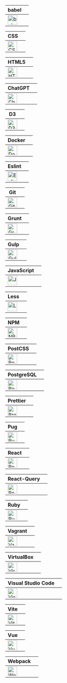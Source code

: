 <table>
<thead>
<tr>
<th>
babel
<th>
</tr>
</thead>
<tbody>
<tr>
<td>
<img src=https://github.com/AndriiKot/___Icons__and__Links___/blob/main/icons/babel.svg alt=babel widht=30 height=30>
<td>
</tr>
</tbody>
</table>
<table>
<thead>
<tr>
<th>
CSS
<th>
</tr>
</thead>
<tbody>
<tr>
<td>
<img src=https://github.com/AndriiKot/___Icons__and__Links___/blob/main/icons/css.svg alt=CSS widht=30 height=30>
<td>
</tr>
</tbody>
</table>
<table>
<thead>
<tr>
<th>
HTML5
<th>
</tr>
</thead>
<tbody>
<tr>
<td>
<img src=https://github.com/AndriiKot/___Icons__and__Links___/blob/main/icons/html.svg alt=HTML5 widht=30 height=30>
<td>
</tr>
</tbody>
</table>
<table>
<thead>
<tr>
<th>
ChatGPT
<th>
</tr>
</thead>
<tbody>
<tr>
<td>
<img src=https://github.com/AndriiKot/___Icons__and__Links___/blob/main/icons/chatgpt.svg alt=ChatGPT widht=30 height=30>
<td>
</tr>
</tbody>
</table>
<table>
<thead>
<tr>
<th>
D3
<th>
</tr>
</thead>
<tbody>
<tr>
<td>
<img src=https://github.com/AndriiKot/___Icons__and__Links___/blob/main/icons/d3.svg alt=D3 widht=30 height=30>
<td>
</tr>
</tbody>
</table>
<table>
<thead>
<tr>
<th>
Docker
<th>
</tr>
</thead>
<tbody>
<tr>
<td>
<img src=https://github.com/AndriiKot/___Icons__and__Links___/blob/main/icons/docker.svg alt=Docker widht=30 height=30>
<td>
</tr>
</tbody>
</table>
<table>
<thead>
<tr>
<th>
Eslint
<th>
</tr>
</thead>
<tbody>
<tr>
<td>
<img src=https://github.com/AndriiKot/___Icons__and__Links___/blob/main/icons/eslint.svg alt=Eslint widht=30 height=30>
<td>
</tr>
</tbody>
</table>
<table>
<thead>
<tr>
<th>
Git
<th>
</tr>
</thead>
<tbody>
<tr>
<td>
<img src=https://github.com/AndriiKot/___Icons__and__Links___/blob/main/icons/git.svg alt=Git widht=30 height=30>
<td>
</tr>
</tbody>
</table>
<table>
<thead>
<tr>
<th>
Grunt
<th>
</tr>
</thead>
<tbody>
<tr>
<td>
<img src=https://github.com/AndriiKot/___Icons__and__Links___/blob/main/icons/grunt.svg alt=Grunt widht=30 height=30>
<td>
</tr>
</tbody>
</table>
<table>
<thead>
<tr>
<th>
Gulp
<th>
</tr>
</thead>
<tbody>
<tr>
<td>
<img src=https://github.com/AndriiKot/___Icons__and__Links___/blob/main/icons/gulp.svg alt=Gulp widht=30 height=30>
<td>
</tr>
</tbody>
</table>
<table>
<thead>
<tr>
<th>
JavaScript
<th>
</tr>
</thead>
<tbody>
<tr>
<td>
<img src=https://github.com/AndriiKot/___Icons__and__Links___/blob/main/icons/javascript-1.svg alt=JavaScript widht=30 height=30>
<td>
</tr>
</tbody>
</table>
<table>
<thead>
<tr>
<th>
Less
<th>
</tr>
</thead>
<tbody>
<tr>
<td>
<img src=https://github.com/AndriiKot/___Icons__and__Links___/blob/main/icons/less.svg alt=Less widht=30 height=30>
<td>
</tr>
</tbody>
</table>
<table>
<thead>
<tr>
<th>
NPM
<th>
</tr>
</thead>
<tbody>
<tr>
<td>
<img src=https://github.com/AndriiKot/___Icons__and__Links___/blob/main/icons/npm.svg alt=NPM widht=30 height=30>
<td>
</tr>
</tbody>
</table>
<table>
<thead>
<tr>
<th>
PostCSS
<th>
</tr>
</thead>
<tbody>
<tr>
<td>
<img src=https://github.com/AndriiKot/___Icons__and__Links___/blob/main/icons/postcss.svg alt=PostCSS widht=30 height=30>
<td>
</tr>
</tbody>
</table>
<table>
<thead>
<tr>
<th>
PostgreSQL
<th>
</tr>
</thead>
<tbody>
<tr>
<td>
<img src=https://github.com/AndriiKot/___Icons__and__Links___/blob/main/icons/postgresql.svg alt=PostgreSQL widht=30 height=30>
<td>
</tr>
</tbody>
</table>
<table>
<thead>
<tr>
<th>
Prettier
<th>
</tr>
</thead>
<tbody>
<tr>
<td>
<img src=https://github.com/AndriiKot/___Icons__and__Links___/blob/main/icons/prettier.svg alt=Prettier widht=30 height=30>
<td>
</tr>
</tbody>
</table>
<table>
<thead>
<tr>
<th>
Pug
<th>
</tr>
</thead>
<tbody>
<tr>
<td>
<img src=https://github.com/AndriiKot/___Icons__and__Links___/blob/main/icons/pug.svg alt=Pug widht=30 height=30>
<td>
</tr>
</tbody>
</table>
<table>
<thead>
<tr>
<th>
React
<th>
</tr>
</thead>
<tbody>
<tr>
<td>
<img src=https://github.com/AndriiKot/___Icons__and__Links___/blob/main/icons/react.svg alt=React widht=30 height=30>
<td>
</tr>
</tbody>
</table>
<table>
<thead>
<tr>
<th>
React-Query
<th>
</tr>
</thead>
<tbody>
<tr>
<td>
<img src=https://github.com/AndriiKot/___Icons__and__Links___/blob/main/icons/react-query.svg alt=React-Query widht=30 height=30>
<td>
</tr>
</tbody>
</table>
<table>
<thead>
<tr>
<th>
Ruby
<th>
</tr>
</thead>
<tbody>
<tr>
<td>
<img src=https://github.com/AndriiKot/___Icons__and__Links___/blob/main/icons/ruby.svg alt=Ruby widht=30 height=30>
<td>
</tr>
</tbody>
</table>
<table>
<thead>
<tr>
<th>
Vagrant
<th>
</tr>
</thead>
<tbody>
<tr>
<td>
<img src=https://github.com/AndriiKot/___Icons__and__Links___/blob/main/icons/vagrant.svg alt=Vagrant widht=30 height=30>
<td>
</tr>
</tbody>
</table>
<table>
<thead>
<tr>
<th>
VirtualBox
<th>
</tr>
</thead>
<tbody>
<tr>
<td>
<img src=https://github.com/AndriiKot/___Icons__and__Links___/blob/main/icons/virtualbox.svg alt=VirtualBox widht=30 height=30>
<td>
</tr>
</tbody>
</table>
<table>
<thead>
<tr>
<th>
Visual Studio Code
<th>
</tr>
</thead>
<tbody>
<tr>
<td>
<img src=https://github.com/AndriiKot/___Icons__and__Links___/blob/main/icons/visual-studio-code.svg alt=Visual Studio Code widht=30 height=30>
<td>
</tr>
</tbody>
</table>
<table>
<thead>
<tr>
<th>
Vite
<th>
</tr>
</thead>
<tbody>
<tr>
<td>
<img src=https://github.com/AndriiKot/___Icons__and__Links___/blob/main/icons/vitejs.svg alt=Vite widht=30 height=30>
<td>
</tr>
</tbody>
</table>
<table>
<thead>
<tr>
<th>
Vue
<th>
</tr>
</thead>
<tbody>
<tr>
<td>
<img src=https://github.com/AndriiKot/___Icons__and__Links___/blob/main/icons/vue.svg alt=Vue widht=30 height=30>
<td>
</tr>
</tbody>
</table>
<table>
<thead>
<tr>
<th>
Webpack
<th>
</tr>
</thead>
<tbody>
<tr>
<td>
<img src=https://github.com/AndriiKot/___Icons__and__Links___/blob/main/icons/webpack.svg alt=Webpack widht=30 height=30>
<td>
</tr>
</tbody>
</table>
